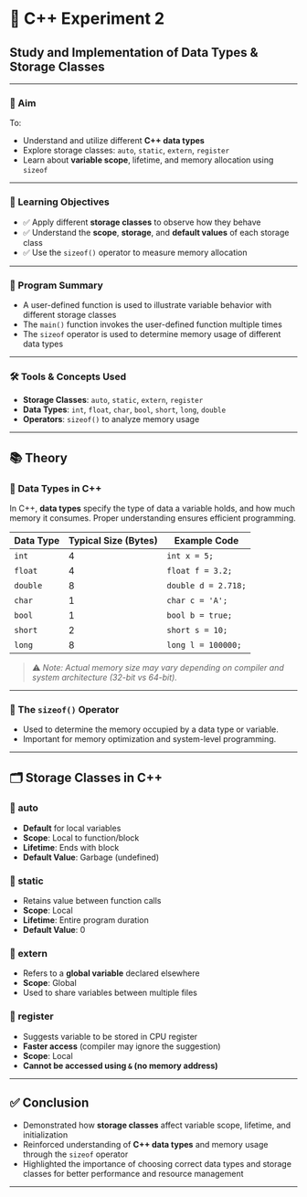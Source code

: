 # 🔬 C++ Experiment 2  
## **Study and Implementation of Data Types & Storage Classes**

---

### 🎯 Aim

To:

- Understand and utilize different **C++ data types**
- Explore storage classes: `auto`, `static`, `extern`, `register`
- Learn about **variable scope**, lifetime, and memory allocation using `sizeof`

---

### 📌 Learning Objectives

- ✅ Apply different **storage classes** to observe how they behave
- ✅ Understand the **scope**, **storage**, and **default values** of each storage class
- ✅ Use the `sizeof()` operator to measure memory allocation

---

### 🧾 Program Summary

- A user-defined function is used to illustrate variable behavior with different storage classes  
- The `main()` function invokes the user-defined function multiple times  
- The `sizeof` operator is used to determine memory usage of different data types  

---

### 🛠️ Tools & Concepts Used

- **Storage Classes**: `auto`, `static`, `extern`, `register`
- **Data Types**: `int`, `float`, `char`, `bool`, `short`, `long`, `double`
- **Operators**: `sizeof()` to analyze memory usage

---

## 📚 Theory

### 🔹 Data Types in C++

In C++, **data types** specify the type of data a variable holds, and how much memory it consumes. Proper understanding ensures efficient programming.

| Data Type | Typical Size (Bytes) | Example Code          |
|-----------|----------------------|------------------------|
| `int`     | 4                    | `int x = 5;`           |
| `float`   | 4                    | `float f = 3.2;`       |
| `double`  | 8                    | `double d = 2.718;`    |
| `char`    | 1                    | `char c = 'A';`        |
| `bool`    | 1                    | `bool b = true;`       |
| `short`   | 2                    | `short s = 10;`        |
| `long`    | 8                    | `long l = 100000;`     |

> ⚠️ *Note: Actual memory size may vary depending on compiler and system architecture (32-bit vs 64-bit).*

---

### 🔹 The `sizeof()` Operator

- Used to determine the memory occupied by a data type or variable.
- Important for memory optimization and system-level programming.

---

## 🗂️ Storage Classes in C++

### 🔸 auto

- **Default** for local variables  
- **Scope**: Local to function/block  
- **Lifetime**: Ends with block  
- **Default Value**: Garbage (undefined)

### 🔸 static

- Retains value between function calls  
- **Scope**: Local  
- **Lifetime**: Entire program duration  
- **Default Value**: 0

### 🔸 extern

- Refers to a **global variable** declared elsewhere  
- **Scope**: Global  
- Used to share variables between multiple files  

### 🔸 register

- Suggests variable to be stored in CPU register  
- **Faster access** (compiler may ignore the suggestion)  
- **Scope**: Local  
- **Cannot be accessed using `&` (no memory address)**

---

## ✅ Conclusion

- Demonstrated how **storage classes** affect variable scope, lifetime, and initialization
- Reinforced understanding of **C++ data types** and memory usage through the `sizeof` operator
- Highlighted the importance of choosing correct data types and storage classes for better performance and resource management

---

